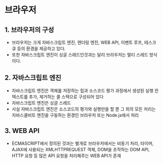# 브라우저
## 1. 브라우저의 구성
- 브라우저는 크게 자바스크립트 엔진, 렌더링 엔진, WEB API, 이벤트 루프, 테스크 큐 등의 환경을 제공하고 있다.
- 또한 자바스크립트 엔진이 싱글 스레드인것과는 달리 브라우저는 멀티 스레드 방식이다.

## 2. 자바스크립트 엔진
- 자바스크립트 엔진은 객체를 저장하는 힙과 소스코드 평가 과정에서 생성된 실행 컨텍스트를 추가, 제거하는 콜 스택으로 구성되어 있다
- 자바스크립트 엔진은 싱글 스레드
- 사실 자바스크립트 엔진은 소스코드의 평가와 실행만을 할 뿐 그 외의 모든 처리는 자바스클비트 엔진을 구동하는 환경인 브라우저 또는 Node.js에서 처리

## 3. WEB API
- ECMASCRIPT에서 정의된 것과는 별개로 브라우저에서는 비동기 처리, 타이머, AJAX에 사용되는 XMLHTTPREQUEST 객체, DOM을 조작하는 DOM API, HTTP 요청 등 많은 API 요청을 처리해주는 WEB API가 존재 
